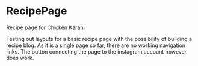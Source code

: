 # RecipePage
Recipe page for Chicken Karahi

Testing out layouts for a basic recipe page with the possibility of building a recipe blog.
As it is a single page so far, there are no working navigation links. The button connecting the page to the instagram account however does work. 